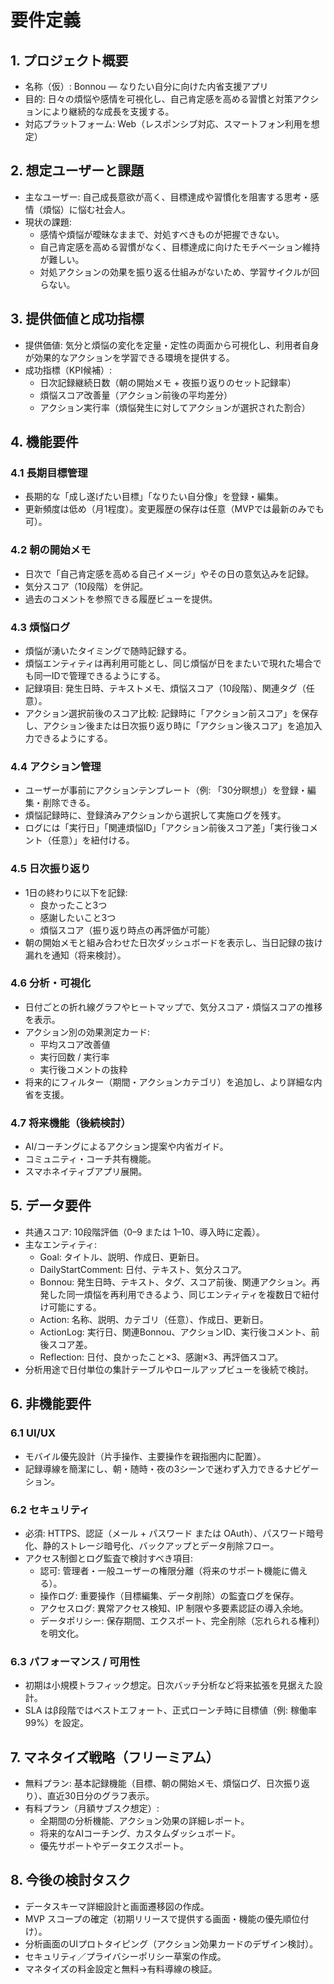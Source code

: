 # 要件定義

## 1. プロジェクト概要
- 名称（仮）: Bonnou — なりたい自分に向けた内省支援アプリ
- 目的: 日々の煩悩や感情を可視化し、自己肯定感を高める習慣と対策アクションにより継続的な成長を支援する。
- 対応プラットフォーム: Web（レスポンシブ対応、スマートフォン利用を想定）

## 2. 想定ユーザーと課題
- 主なユーザー: 自己成長意欲が高く、目標達成や習慣化を阻害する思考・感情（煩悩）に悩む社会人。
- 現状の課題:
  - 感情や煩悩が曖昧なままで、対処すべきものが把握できない。
  - 自己肯定感を高める習慣がなく、目標達成に向けたモチベーション維持が難しい。
  - 対処アクションの効果を振り返る仕組みがないため、学習サイクルが回らない。

## 3. 提供価値と成功指標
- 提供価値: 気分と煩悩の変化を定量・定性の両面から可視化し、利用者自身が効果的なアクションを学習できる環境を提供する。
- 成功指標（KPI候補）:
  - 日次記録継続日数（朝の開始メモ + 夜振り返りのセット記録率）
  - 煩悩スコア改善量（アクション前後の平均差分）
  - アクション実行率（煩悩発生に対してアクションが選択された割合）

## 4. 機能要件
### 4.1 長期目標管理
- 長期的な「成し遂げたい目標」「なりたい自分像」を登録・編集。
- 更新頻度は低め（月1程度）。変更履歴の保存は任意（MVPでは最新のみでも可）。

### 4.2 朝の開始メモ
- 日次で「自己肯定感を高める自己イメージ」やその日の意気込みを記録。
- 気分スコア（10段階）を併記。
- 過去のコメントを参照できる履歴ビューを提供。

### 4.3 煩悩ログ
- 煩悩が湧いたタイミングで随時記録する。
- 煩悩エンティティは再利用可能とし、同じ煩悩が日をまたいで現れた場合でも同一IDで管理できるようにする。
- 記録項目: 発生日時、テキストメモ、煩悩スコア（10段階）、関連タグ（任意）。
- アクション選択前後のスコア比較: 記録時に「アクション前スコア」を保存し、アクション後または日次振り返り時に「アクション後スコア」を追加入力できるようにする。

### 4.4 アクション管理
- ユーザーが事前にアクションテンプレート（例: 「30分瞑想」）を登録・編集・削除できる。
- 煩悩記録時に、登録済みアクションから選択して実施ログを残す。
- ログには「実行日」「関連煩悩ID」「アクション前後スコア差」「実行後コメント（任意）」を紐付ける。

### 4.5 日次振り返り
- 1日の終わりに以下を記録:
  - 良かったこと3つ
  - 感謝したいこと3つ
  - 煩悩スコア（振り返り時点の再評価が可能）
- 朝の開始メモと組み合わせた日次ダッシュボードを表示し、当日記録の抜け漏れを通知（将来検討）。

### 4.6 分析・可視化
- 日付ごとの折れ線グラフやヒートマップで、気分スコア・煩悩スコアの推移を表示。
- アクション別の効果測定カード:
  - 平均スコア改善値
  - 実行回数 / 実行率
  - 実行後コメントの抜粋
- 将来的にフィルター（期間・アクションカテゴリ）を追加し、より詳細な内省を支援。

### 4.7 将来機能（後続検討）
- AI/コーチングによるアクション提案や内省ガイド。
- コミュニティ・コーチ共有機能。
- スマホネイティブアプリ展開。

## 5. データ要件
- 共通スコア: 10段階評価（0–9 または 1–10、導入時に定義）。
- 主なエンティティ:
  - Goal: タイトル、説明、作成日、更新日。
  - DailyStartComment: 日付、テキスト、気分スコア。
  - Bonnou: 発生日時、テキスト、タグ、スコア前後、関連アクション。再発した同一煩悩を再利用できるよう、同じエンティティを複数日で紐付け可能にする。
  - Action: 名称、説明、カテゴリ（任意）、作成日、更新日。
  - ActionLog: 実行日、関連Bonnou、アクションID、実行後コメント、前後スコア差。
  - Reflection: 日付、良かったこと×3、感謝×3、再評価スコア。
- 分析用途で日付単位の集計テーブルやロールアップビューを後続で検討。

## 6. 非機能要件
### 6.1 UI/UX
- モバイル優先設計（片手操作、主要操作を親指圏内に配置）。
- 記録導線を簡潔にし、朝・随時・夜の3シーンで迷わず入力できるナビゲーション。

### 6.2 セキュリティ
- 必須: HTTPS、認証（メール + パスワード または OAuth）、パスワード暗号化、静的ストレージ暗号化、バックアップとデータ削除フロー。
- アクセス制御とログ監査で検討すべき項目:
  - 認可: 管理者・一般ユーザーの権限分離（将来のサポート機能に備える）。
  - 操作ログ: 重要操作（目標編集、データ削除）の監査ログを保存。
  - アクセスログ: 異常アクセス検知、IP 制限や多要素認証の導入余地。
  - データポリシー: 保存期間、エクスポート、完全削除（忘れられる権利）を明文化。

### 6.3 パフォーマンス / 可用性
- 初期は小規模トラフィック想定。日次バッチ分析など将来拡張を見据えた設計。
- SLA はβ段階ではベストエフォート、正式ローンチ時に目標値（例: 稼働率 99%）を設定。

## 7. マネタイズ戦略（フリーミアム）
- 無料プラン: 基本記録機能（目標、朝の開始メモ、煩悩ログ、日次振り返り）、直近30日分のグラフ表示。
- 有料プラン（月額サブスク想定）:
  - 全期間の分析機能、アクション効果の詳細レポート。
  - 将来的なAIコーチング、カスタムダッシュボード。
  - 優先サポートやデータエクスポート。

## 8. 今後の検討タスク
- データスキーマ詳細設計と画面遷移図の作成。
- MVP スコープの確定（初期リリースで提供する画面・機能の優先順位付け）。
- 分析画面のUIプロトタイピング（アクション効果カードのデザイン検討）。
- セキュリティ／プライバシーポリシー草案の作成。
- マネタイズの料金設定と無料→有料導線の検証。
